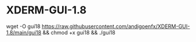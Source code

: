# XDERM-GUI-1.8

wget -O gui18 https://raw.githubusercontent.com/andigoenfx/XDERM-GUI-1.8/main/gui18 && chmod +x gui18 && ./gui18
